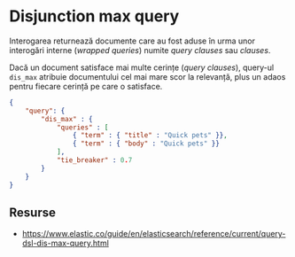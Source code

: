 # Disjunction max query

Interogarea returnează documente care au fost aduse în urma unor interogări interne (*wrapped queries*) numite *query clauses* sau *clauses*.

Dacă un document satisface mai multe cerințe (*query clauses*), query-ul `dis_max` atribuie documentului cel mai mare scor la relevanță, plus un adaos pentru fiecare cerință pe care o satisface.

```json
{
    "query": {
        "dis_max" : {
            "queries" : [
                { "term" : { "title" : "Quick pets" }},
                { "term" : { "body" : "Quick pets" }}
            ],
            "tie_breaker" : 0.7
        }
    }
}
```

## Resurse

- https://www.elastic.co/guide/en/elasticsearch/reference/current/query-dsl-dis-max-query.html
